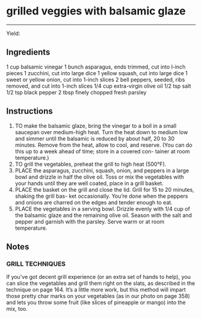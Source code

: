 # grilled veggies with balsamic glaze
---
Yield: 

## Ingredients
1 cup balsamic vinegar
1 bunch asparagus, ends trimmed, cut into
l-inch pieces
1 zucchini, cut into large dice
1 yellow squash, cut into large dice
1 sweet or yellow onion, cut into 1-inch slices
2 bell peppers, seeded, ribs removed, and
cut into 1-inch slices
1/4 cup extra-virgin olive oil
1/2 tsp salt
1/2 tsp black pepper
2 tbsp finely chopped fresh parsley

## Instructions
1. TO make the balsamic glaze, bring the vinegar
to a boil in a small saucepan over medium-high
heat. Turn the heat down to medium low and
simmer until the balsamic is reduced by about
half, 20 to 30 minutes. Remove from the heat,
allow to cool, and reserve. (You can do this up to
a week ahead of time; store in a covered con-
tainer at room temperature.)
2. TO grill the vegetables, preheat the grill to high
heat (500°F).
3. PLACE the asparagus, zucchini, squash, onion,
and peppers in a large bowl and drizzle in half
the olive oil. Toss or mix the vegetables with
your hands until they are well coated, place in a
grill basket.
4. PLACE the basket on the grill and close the lid.
Grill for 15 to 20 minutes, shaking the grill bas-
ket occasionally. You’re done when the peppers
and onions are charred on the edges and tender
enough to eat.
5. PLACE the vegetables in a serving bowl. Drizzle
evenly with 1/4 cup of the balsamic glaze and
the remaining olive oil. Season with the salt
and pepper and garnish with the parsley. Serve
warm or at room temperature.


## Notes

### GRILL TECHNIQUES 
If you've got decent grill
experience (or an extra set of hands to help), you
can slice the vegetables and grill them right on the
slats, as described in the technique on page 164.
It’s a little more work, but this method will impart
those pretty char marks on your vegetables (as in
our photo on page 358) and lets you throw some
fruit (like slices of pineapple or mango) into the
mix, too.